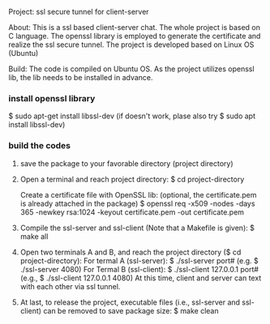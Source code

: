 Project: ssl secure tunnel for client-server

About:
This is a ssl based client-server chat. The whole project is based on C language. 
The openssl library is employed to generate the certificate and realize the ssl secure tunnel.
The project is developed based on Linux OS (Ubuntu)
 
Build:
The code is compiled on Ubuntu OS.
As the project utilizes openssl lib, the lib needs to be installed in advance.

### install openssl library 
$ sudo apt-get install libssl-dev
(if doesn't work, plase also try $ sudo apt install libssl-dev)
### build the codes
1. save the package to your favorable directory (project directory) 
2. Open a terminal and reach project directory: 
   $ cd project-directory

   Create a certificate file with OpenSSL lib: (optional, the certificate.pem is already attached in the package) 
   $ openssl req -x509 -nodes -days 365 -newkey rsa:1024 -keyout certificate.pem -out certificate.pem

3. Compile the ssl-server and ssl-client (Note that a Makefile is given):
   $ make all

4. Open two terminals A and B, and reach the project directory ($ cd project-directory):
   For termal A (ssl-server):
   $ ./ssl-server port#       (e.g. $ ./ssl-server 4080)
   For Termal B (ssl-client):
   $ ./ssl-client 127.0.0.1 port#   (e.g., $ ./ssl-client 127.0.0.1 4080)
   At this time, client and server can text with each other via ssl tunnel.

5. At last, to release the project, executable files (i.e., ssl-server and ssl-client) can be removed to save package size:
   $ make clean 
